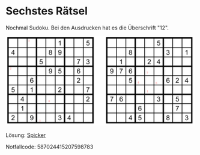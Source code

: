 Sechstes Rätsel
===============

Nochmal Sudoku.
Bei den Ausdrucken hat es die Überschrift
"12".

![Rätsel 06](raetsel-06.png)

<!--
1=5
2=7
3=6
4=7
5=7
6=8
7=3
8=1

57677831 -->

<script type="text/javascript">
var nextUrl="/index.html#07-";
</script>

Lösung: <a href="/index.html#/loesungen/12.md">Spicker</a>

Notfallcode: 587024415207598783